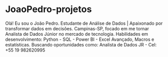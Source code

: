 # JoaoPedro-projetos
Olá! Eu sou o João Pedro. Estudante de Análise de Dados | Apaixonado por transformar dados em decisões. Campinas-SP, focado em me tornar Analista de Dados Júnior no mercado de tecnologia. Habilidades em desenvolvimento: Python - SQL - Power BI - Excel Avançado, Macros e estatísticas. Buscando oportunidades como: Analista  de Dados JR - Cel: +55 19 982620995
